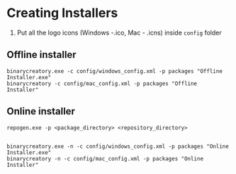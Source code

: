 # Creating Installers

1. Put all the logo icons (Windows -.ico, Mac - .icns) inside `config` folder

## Offline installer
```
binarycreatory.exe -c config/windows_config.xml -p packages "Offline Installer.exe"
binarycreatory -c config/mac_config.xml -p packages "Offline Installer"
```

## Online installer
```
repogen.exe -p <package_directory> <repository_directory>


binarycreatory.exe -n -c config/windows_config.xml -p packages "Online Installer.exe"
binarycreatory -n -c config/mac_config.xml -p packages "Online Installer"
```